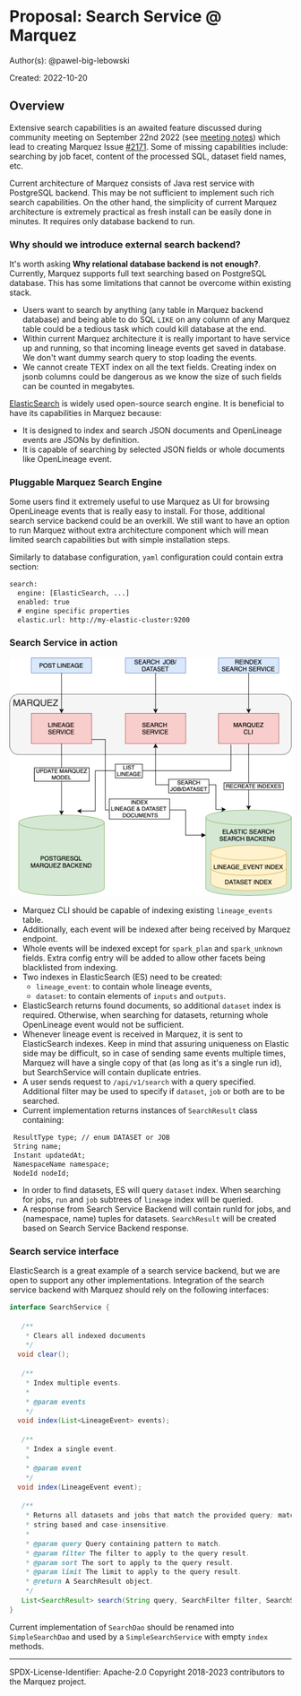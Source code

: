 # Proposal: Search Service @ Marquez

Author(s): @pawel-big-lebowski

Created: 2022-10-20

## Overview

Extensive search capabilities is an awaited feature discussed during community meeting on September 22nd 2022
(see [meeting notes](https://wiki.lfaidata.foundation/pages/viewpage.action?pageId=18481442#MarquezCommunityMeetings&Calendar-Discussiontopics))
which lead to creating Marquez Issue [#2171](https://github.com/MarquezProject/marquez/issues/2171]).
Some of missing capabilities include: searching by job facet, content of the processed SQL, dataset field names, etc.

Current architecture of Marquez consists of Java rest service with PostgreSQL backend. This may be not sufficient
to implement such rich search capabilities. On the other hand, the simplicity of current Marquez architecture is
extremely practical as fresh install can be easily done in minutes. It requires only database backend to run.

### Why should we introduce external search backend?

It's worth asking **Why relational database backend is not enough?**. Currently, Marquez supports full text searching
based on PostgreSQL database. This has some limitations that cannot be overcome within existing stack.

 * Users want to search by anything (any table in Marquez backend database) and being able to do SQL
`LIKE` on any column of any Marquez table could be a tedious task which could kill database at the end.
 * Within current Marquez architecture it is really important to have service up and running, so that incoming lineage
events get saved in database. We don't want dummy search query to stop loading the events.
 * We cannot create TEXT index on all the text fields. Creating index on jsonb columns could be dangerous as we know the
size of such fields can be counted in megabytes.

[ElasticSearch](https://www.elastic.co) is widely used open-source search engine.
It is beneficial to have its capabilities in Marquez because:
 * It is designed to index and search JSON documents and OpenLineage events are JSONs by definition.
 * It is capable of searching by selected JSON fields or whole documents like OpenLineage event.

### Pluggable Marquez Search Engine

Some users find it extremely useful to use Marquez as UI for browsing OpenLineage events that is really
easy to install. For those, additional search service backend could be an overkill.
We still want to have an option to run Marquez without extra architecture component
which will mean limited search capabilities but with simple installation steps.

Similarly to database configuration, `yaml` configuration could contain extra section:
```
search:
  engine: [ElasticSearch, ...]
  enabled: true
  # engine specific properties
  elastic.url: http://my-elastic-cluster:9200
```

### Search Service in action

<p align="center">
  <img src="./assets/images/search_service_architecture.png" />
</p>

 * Marquez CLI should be capable of indexing existing `lineage_events` table.
 * Additionally, each event will be indexed after being received by Marquez endpoint.
 * Whole events will be indexed except for `spark_plan` and `spark_unknown` fields. Extra config entry will be added to allow other facets being blacklisted from indexing.
 * Two indexes in ElasticSearch (ES) need to be created:
   * `lineage_event`: to contain whole lineage events,
   * `dataset`: to contain elements of `inputs` and `outputs`.
 * ElasticSearch returns found documents, so additional `dataset` index is required. Otherwise, when searching for
datasets, returning whole OpenLineage event would not be sufficient.
 * Whenever lineage event is received in Marquez, it is sent to ElasticSearch indexes. Keep in mind that assuring uniqueness on
Elastic side may be difficult, so in case of sending same events multiple times, Marquez will have a single copy of that (as long
as it's a single run id), but SearchService will contain duplicate entries.
 * A user sends request to `/api/v1/search` with a query specified. Additional filter may be used to specify if `dataset`, `job` or both are to be searched.
 * Current implementation returns instances of `SearchResult` class containing:
 ```
  ResultType type; // enum DATASET or JOB
  String name;
  Instant updatedAt;
  NamespaceName namespace;
  NodeId nodeId;
```
 * In order to find datasets, ES will query `dataset` index. When searching for jobs, `run` and `job` subtrees of `lineage` index will be queried.
 * A response from Search Service Backend will contain runId for jobs, and (namespace, name) tuples for datasets. `SearchResult` will
be created based on Search Service Backend response.

### Search service interface

ElasticSearch is a great example of a search service backend, but we are open to support any other
implementations. Integration of the search service backend with Marquez should rely on the following interfaces:

```java
interface SearchService {

   /**
    * Clears all indexed documents
    */
  void clear();

   /**
    * Index multiple events.
    *
    * @param events
    */
  void index(List<LineageEvent> events);

   /**
    * Index a single event.
    *
    * @param event
    */
  void index(LineageEvent event);

   /**
    * Returns all datasets and jobs that match the provided query; matching of datasets and jobs are
    * string based and case-insensitive.
    *
    * @param query Query containing pattern to match.
    * @param filter The filter to apply to the query result.
    * @param sort The sort to apply to the query result.
    * @param limit The limit to apply to the query result.
    * @return A SearchResult object.
    */
   List<SearchResult> search(String query, SearchFilter filter, SearchSort sort, int limit);
}
```

Current implementation of `SearchDao` should be renamed into `SimpleSearchDao` and used by a `SimpleSearchService`
with empty `index` methods.

----
SPDX-License-Identifier: Apache-2.0
Copyright 2018-2023 contributors to the Marquez project.
